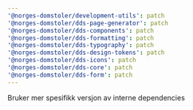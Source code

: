 ```yaml
---
'@norges-domstoler/development-utils': patch
'@norges-domstoler/dds-page-generator': patch
'@norges-domstoler/dds-components': patch
'@norges-domstoler/dds-formatting': patch
'@norges-domstoler/dds-typography': patch
'@norges-domstoler/dds-design-tokens': patch
'@norges-domstoler/dds-icons': patch
'@norges-domstoler/dds-core': patch
'@norges-domstoler/dds-form': patch
---
```


Bruker mer spesifikk versjon av interne dependencies

